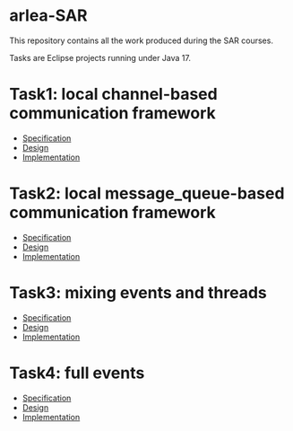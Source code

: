 # arlea-SAR

This repository contains all the work produced during the SAR courses.

Tasks are Eclipse projects running under Java 17.

# Task1: local channel-based communication framework

- [Specification](https://github.com/arlealexandre/arlea-SAR/blob/main/Task1/Specification.md)
- [Design](https://github.com/arlealexandre/arlea-SAR/blob/main/Task1/Design.md)
- [Implementation](https://github.com/arlealexandre/arlea-SAR/tree/main/SAR_Eclipse_Project/src/Task1)

# Task2: local message_queue-based communication framework

- [Specification](https://github.com/arlealexandre/arlea-SAR/blob/main/Task2/Specification.md)
- [Design](https://github.com/arlealexandre/arlea-SAR/blob/main/Task2/Design.md)
- [Implementation](https://github.com/arlealexandre/arlea-SAR/tree/main/SAR_Eclipse_Project/src/Task2)

# Task3: mixing events and threads

- [Specification](https://github.com/arlealexandre/arlea-SAR/blob/main/Task3/Specification.md)
- [Design](https://github.com/arlealexandre/arlea-SAR/blob/main/Task3/Design.md)
- [Implementation](https://github.com/arlealexandre/arlea-SAR/tree/main/SAR_Eclipse_Project/src/Task3)

# Task4: full events

- [Specification](https://github.com/arlealexandre/arlea-SAR/tree/Task4/Specification.md)
- [Design](https://github.com/arlealexandre/arlea-SAR/blob/main/Task4/Design.md)
- [Implementation](https://github.com/arlealexandre/arlea-SAR/tree/main/SAR_Eclipse_Project/src/Task4)
